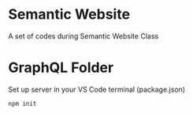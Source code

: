 # Semantic Website
A set of codes during Semantic Website Class

# GraphQL Folder
Set up server in your VS Code terminal (package.json)
```
npm init
```
